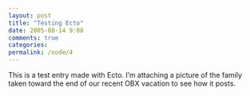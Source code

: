 ```yaml
---
layout: post
title: "Testing Ecto"
date: 2005-08-14 9:08
comments: true
categories: 
permalink: /node/4
---
```


This is a test entry made with Ecto. I’m attaching a picture of the family taken toward the end of our recent OBX vacation to see how it posts.